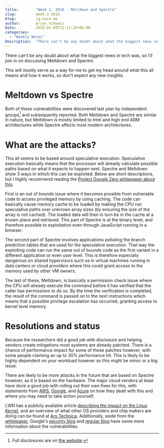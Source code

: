 ```yaml
---
title:        "Week 2, 2018 - Meltdown and Spectre"
slug:         week-2-2018
blog:         ig.nore.me  
author:       Arjen Schwarz  
Date:         2018-01-09T21:13:20+08:00
categories:   
  - "Weekly Notes"
Description:  "There can't be any doubt about what the biggest news in tech was, so I'll join in on discussing Meltdown and Spectre."
---
```


There can't be any doubt about what the biggest news in tech was, so I'll join in on discussing Meltdown and Spectre.

This will mostly serve as a way for me to get my head around what this all means and how it works, so don't expect any new insights.

# Meltdown vs Spectre 

Both of these vulnerabilities were discovered last year by independent groups[^1] and subsequently reported. Both Meltdown and Spectre are similar in nature, but Meltdown is mostly limited to Intel and high end ARM architectures while Spectre affects most modern architectures.

# What are the attacks?

This all seems to be based around speculative execution. Speculative execution basically means that the processor will already calculate possible paths based on what it expects to happen next. Spectre and Meltdown show 3 ways in which this can be exploited. Below are short descriptions, but I highly recommend reading the [Project Google Zero whitepaper about this](https://googleprojectzero.blogspot.com.au/2018/01/reading-privileged-memory-with-side.html).

First is an out of bounds issue where it becomes possible from vulnerable code to access privileged memory by using caching. The code can basically cause memory cache to be loaded by making the CPU run speculative paths over unknown array sizes (by ensuring the size of the array is not cached). The loaded data will then in turn be in the cache at a known place and retrieved. This part of Spectre is at the binary level, and therefore possible to exploitation even through JavaScript running in a browser.

The second part of Spectre involves applications polluting the branch prediction tables that are used for the speculative execution. That way the exploiting code can run the same out of bounds code as the first variant in a different application or even user level. This is therefore especially dangerous on shared hypervisors such as in virtual machines running in data centers or cloud providers where this could grant access to the memory used by other VM owners.

The last of these, Meltdown, is basically a permission check issue where the CPU will already execute the command before it has verified that the caller has permissions to do so. By the time the verification is completed, the result of the command is passed on to the next instructions which means that a possible privilege escalation has occurred, granting access to kernel level memory.

# Resolutions and status

Because the researchers did a good job with disclosure and helping vendors create mitigations most systems are already patched. There is a chance of performance impact for some of these patches however, with some people claiming an up to 30% performance hit. This is likely to be highly dependent on your workload however so this might be minor or a big issue.

There are likely to be more attacks in the future that are based on Spectre however, as it is based on the hardware. The major cloud vendors at least have done a good job with rolling out their own fixes for this, with statements from [AWS](https://aws.amazon.com/security/security-bulletins/AWS-2018-013/), [Google](https://support.google.com/faqs/answer/7622138), and [Azure](https://azure.microsoft.com/en-us/blog/securing-azure-customers-from-cpu-vulnerability/) on how they dealt with this and where you may need to take action yourself. 

LWN has a publicly available article [describing the impact on the Linux Kernel](https://lwn.net/SubscriberLink/743265/af67b891d24f6668/), and an overview of what other OS providers and chip makers are doing can be found at [Ars Technica](https://arstechnica.com/gadgets/2018/01/meltdown-and-spectre-heres-what-intel-apple-microsoft-others-are-doing-about-it/). Additionally, aside from the [whitepaper](https://googleprojectzero.blogspot.com.au/2018/01/reading-privileged-memory-with-side.html), Google's [security blog](https://security.googleblog.com/2018/01/more-details-about-mitigations-for-cpu_4.html) and [regular blog](https://www.blog.google/topics/google-cloud/answering-your-questions-about-meltdown-and-spectre/) have some more information about the vulnerabilities.

[^1]:	Full disclosures are on [the website](https://spectreattack.com/).
